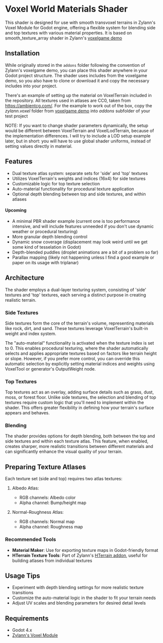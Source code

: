 # Voxel World Materials Shader

This shader is designed for use with smooth transvoxel terrains in Zylann's Voxel Module for Godot engine, offering a flexible system for blending side and top textures with various material properties. It is based on smooth_texture_array shader in Zylann's [voxelgame demo](https://github.com/Zylann/voxelgame)

## Installation

While originally stored in the `addons` folder following the convention of Zylann's voxelgame demo, you can place this shader anywhere in your Godot project structure. The shader uses includes from the voxelgame demo, so you also have to clone or download it and copy the necessary includes into your project.

There's an example of setting up the material on VoxelTerrain included in the repository. All textures used in atlases are CC0, taken from <https://ambientcg.com/>.
For the example to work out of the box, copy the *zylann.voxel* folder from [voxelgame demo](https://github.com/Zylann/voxelgame) into *addons* subfolder of your test project 

NOTE: If you want to change shader parameters dynamically, the setup would be different between VoxelTerrain and VoxelLodTerrain, because of the implementation differences. I will try to include a LOD setup example later, but in short: you will have to use global shader uniforms, instead of setting values directly in material.

## Features

- Dual texture atlas system: separate sets for 'side' and 'top' textures
- Utilizes VoxelTerrain's weights and indices (16x4) for side textures
- Customizable logic for top texture selection
- Auto-material functionality for procedural texture application
- Optional depth blending between top and side textures, and within atlases

#### Upcoming
- A minimal PBR shader example (current one is too performance intensive, and will include features unneeded if you don't use dynamic weather or procedural texturing)
- More granular depth blending control
- Dynamic snow coverage (displacement may look weird until we get some kind of tesselation in Godot)
- Depth-blended puddles (droplet animations are a bit of a problem so far)
- Parallax mapping (likely not happening unless I find a good example or paper on its usage with triplanar)

## Architecture

The shader employs a dual-layer texturing system, consisting of 'side' textures and 'top' textures, each serving a distinct purpose in creating realistic terrain.

### Side Textures

Side textures form the core of the terrain's volume, representing materials like rock, dirt, and sand. These textures leverage VoxelTerrain's built-in weight and index system.

The "auto-material" functionality is activated when the texture index is set to 0. This enables procedural texturing, where the shader automatically selects and applies appropriate textures based on factors like terrain height or slope. However, if you prefer more control, you can override this automatic selection by explicitly setting material indices and weights using VoxelTool or generator's OutputWeight node. 

### Top Textures

Top textures act as an overlay, adding surface details such as grass, dust, moss, or forest floor. Unlike side textures, the selection and blending of top textures require custom logic that you'll need to implement within the shader. This offers greater flexibility in defining how your terrain's surface appears and behaves.

### Blending

The shader provides options for depth blending, both between the top and side textures and within each texture atlas. This feature, when enabled, creates sharper, more realistic transitions between different materials and can significantly enhance the visual quality of your terrain.

## Preparing Texture Atlases

Each texture set (side and top) requires two atlas textures:

1. Albedo Atlas:
   - RGB channels: Albedo color
   - Alpha channel: Bump/height map

2. Normal-Roughness Atlas:
   - RGB channels: Normal map
   - Alpha channel: Roughness map

### Recommended Tools
- **Material Maker**: Use for exporting texture maps in Godot-friendly format
- **HTerrain Texture Tools**: Part of Zylann's [HTerrain addon](https://github.com/Zylann/godot_heightmap_plugin), useful for building atlases from individual textures

## Usage Tips

- Experiment with depth blending settings for more realistic texture transitions
- Customize the auto-material logic in the shader to fit your terrain needs
- Adjust UV scales and blending parameters for desired detail levels

## Requirements

- Godot 4.x
- [Zylann's Voxel Module](https://github.com/Zylann/godot_voxel)
